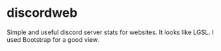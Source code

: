 # discordweb
Simple and useful discord server stats for websites. It looks like LGSL. I used Bootstrap for a good view.
